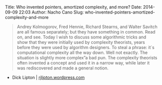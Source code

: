 Title: Who invented pointers, amortized complexity, and more?
Date: 2014-09-09 22:03
Author: Nacho Cano
Slug: who-invented-pointers-amortized-complexity-and-more

> Andrey Kolmogorov, Fred Hennie, Richard Stearns, and Walter Savitch
> are all famous separately; but they have something in common. Read on,
> and see. Today I wish to discuss some algorithmic tricks and show that
> they were initially used by complexity theorists, years before they
> were used by algorithm designers. To steal a phrase: it`s
> computational complexity all the way down. Well not exactly. The
> situation is slightly more complex”a bad pun. The complexity theorists
> often invented a concept and used it in a narrow way, while later it
> was rediscovered and made a general notion.

- Dick Lipton | [rjlipton.wordpress.com][]

  [rjlipton.wordpress.com]: http://rjlipton.wordpress.com/2014/08/26/who-invented-pointers-amortized-complexity-and-more/
    "Who invented pointers, amortized complexity, and more?"
